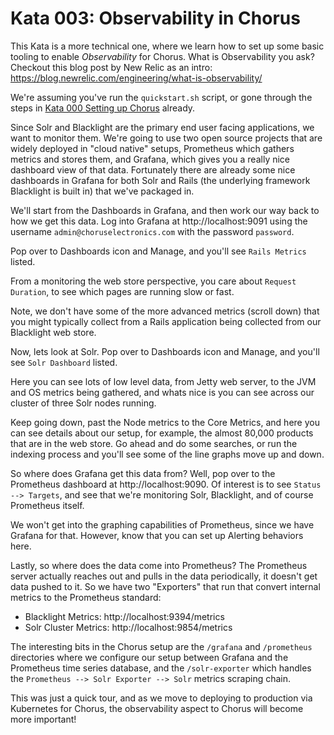 # Kata 003: Observability in Chorus

This Kata is a more technical one, where we learn how to set up some basic tooling to enable _Observability_ for Chorus.
What is Observability you ask?  Checkout this blog post by New Relic as an intro: https://blog.newrelic.com/engineering/what-is-observability/

We're assuming you've run the `quickstart.sh` script, or gone through the steps in [Kata 000 Setting up Chorus](katas/000_setting_up_chorus.md) already.

Since Solr and Blacklight are the primary end user facing applications, we want to monitor them.   We're going to use two open
source projects that are widely deployed in "cloud native" setups, Prometheus which gathers metrics and stores
them, and Grafana, which gives you a really nice dashboard view of that data.   Fortunately there are already some nice dashboards in Grafana for both Solr and Rails (the underlying framework Blacklight is built in) that we've packaged in.

We'll start from the Dashboards in Grafana, and then work our way back to how we get this data. Log into Grafana at http://localhost:9091 using the username `admin@choruselectronics.com` with the password `password`.   

Pop over to Dashboards icon and Manage, and you'll see `Rails Metrics` listed.  

From a monitoring the web store perspective, you care about `Request Duration`, to see which pages are running slow or fast.

Note, we don't have some of the more advanced metrics (scroll down) that you might typically collect from a Rails application being collected from our Blacklight web store.

Now, lets look at Solr.   Pop over to Dashboards icon and Manage, and you'll see `Solr Dashboard` listed.  

Here you can see lots of low level data, from Jetty web server, to the  JVM and OS metrics being gathered, and whats nice is you can see across our cluster of three Solr nodes running.   

Keep going down, past the Node metrics to the Core Metrics, and here you can see details about our setup, for example, the almost 80,000 products that are in the web store.   Go ahead and do some searches, or run the indexing process and you'll see some of the line graphs move up and down.


So where does Grafana get this data from?  Well, pop over to the Prometheus dashboard at http://localhost:9090.  Of interest
is to see `Status --> Targets`, and see that we're monitoring Solr, Blacklight, and of course Prometheus itself.

We won't get into the graphing capabilities of Prometheus, since we have Grafana for that.   However, know that you can set up Alerting behaviors here.

Lastly, so where does the data come into Prometheus?  The Prometheus server actually reaches out and pulls in the data periodically, it doesn't get data pushed to it.  So we have two "Exporters" that run that convert internal metrics to the Prometheus standard:

* Blacklight Metrics: http://localhost:9394/metrics
* Solr Cluster Metrics: http://localhost:9854/metrics

The interesting bits in the Chorus setup are the `/grafana` and `/prometheus` directories where we configure our setup between Grafana and the Prometheus time series database, and the `/solr-exporter` which handles the `Prometheus --> Solr Exporter --> Solr` metrics scraping chain.

This was just a quick tour, and as we move to deploying to production via Kubernetes for Chorus, the observability aspect to Chorus will become more important!

